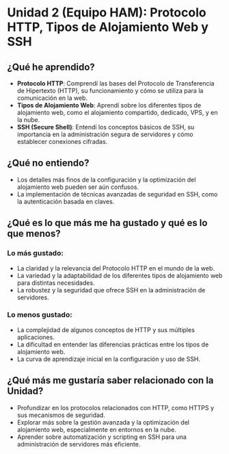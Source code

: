# Unidad 2 (Equipo HAM): Protocolo HTTP, Tipos de Alojamiento Web y SSH

## ¿Qué he aprendido?

- **Protocolo HTTP**: Comprendí las bases del Protocolo de Transferencia de Hipertexto (HTTP), su funcionamiento y cómo se utiliza para la comunicación en la web.
- **Tipos de Alojamiento Web**: Aprendí sobre los diferentes tipos de alojamiento web, como el alojamiento compartido, dedicado, VPS, y en la nube.
- **SSH (Secure Shell)**: Entendí los conceptos básicos de SSH, su importancia en la administración segura de servidores y cómo establecer conexiones cifradas.

## ¿Qué no entiendo?

- Los detalles más finos de la configuración y la optimización del alojamiento web pueden ser aún confusos.
- La implementación de técnicas avanzadas de seguridad en SSH, como la autenticación basada en claves.

## ¿Qué es lo que más me ha gustado y qué es lo que menos?

### Lo más gustado:
- La claridad y la relevancia del Protocolo HTTP en el mundo de la web.
- La variedad y la adaptabilidad de los diferentes tipos de alojamiento web para distintas necesidades.
- La robustez y la seguridad que ofrece SSH en la administración de servidores.

### Lo menos gustado:
- La complejidad de algunos conceptos de HTTP y sus múltiples aplicaciones.
- La dificultad en entender las diferencias prácticas entre los tipos de alojamiento web.
- La curva de aprendizaje inicial en la configuración y uso de SSH.

## ¿Qué más me gustaría saber relacionado con la Unidad?

- Profundizar en los protocolos relacionados con HTTP, como HTTPS y sus mecanismos de seguridad.
- Explorar más sobre la gestión avanzada y la optimización del alojamiento web, especialmente en entornos en la nube.
- Aprender sobre automatización y scripting en SSH para una administración de servidores más eficiente.

